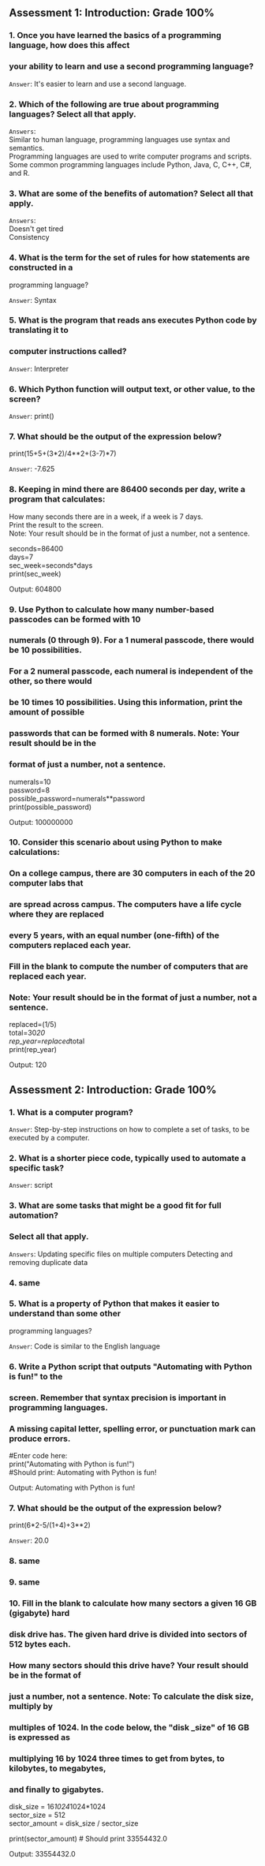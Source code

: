 
## Assessment 1: Introduction: Grade 100%

### 1. Once you have learned the basics of a programming language, how does this affect 
### your ability to learn and use a second programming language?

`Answer`: It's easier to learn and use a second language. 

### 2. Which of the following are true about programming languages? Select all that apply.

`Answers`:  
Similar to human language, programming languages use syntax and semantics.  
Programming languages are used to write computer programs and scripts.  
Some common programming languages include Python, Java, C, C++, C#, and R.  

### 3. What are some of the benefits of automation? Select all that apply.

`Answers`:  
Doesn't get tired  
Consistency  

### 4. What is the term for the set of rules for how statements are constructed in a 
programming language?

`Answer`: Syntax

### 5. What is the program that reads ans executes Python code by translating it to
### computer instructions called?

`Answer`: Interpreter

### 6. Which Python function will output text, or other value, to the screen?

`Answer`: print()

### 7. What should be the output of the expression below? 

print(15+5+(3*2)/4**2+(3-7)*7)

`Answer`: -7.625

### 8. Keeping in mind there are 86400 seconds per day, write a program that calculates: 
How many seconds there are in a week, if a week is 7 days.   
Print the result to the screen.   
Note: Your result should be in the format of just a number, not a sentence.  

seconds=86400   
days=7  
sec_week=seconds*days  
print(sec_week)  

Output: 604800

### 9. Use Python to calculate how many number-based passcodes can be formed with 10 
### numerals (0 through 9). For a 1 numeral passcode, there would be 10 possibilities. 
### For a 2 numeral passcode, each numeral is independent of the other, so there would 
### be 10 times 10 possibilities. Using this information, print the amount of possible 
### passwords that can be formed with 8 numerals. Note: Your result should be in the 
### format of just a number, not a sentence.

numerals=10  
password=8  
possible_password=numerals**password  
print(possible_password)  

Output: 100000000

### 10. Consider this scenario about using Python to make calculations:
### On a college campus, there are 30 computers in each of the 20 computer labs that 
### are spread across campus. The computers have a life cycle where they are replaced 
### every 5 years, with an equal number (one-fifth) of the computers replaced each year.
### Fill in the blank to compute the number of computers that are replaced each year. 
### Note: Your result should be in the format of just a number, not a sentence.

replaced=(1/5)  
total=30*20  
rep_year=replaced*total  
print(rep_year)  

Output: 120

## Assessment 2: Introduction: Grade 100%

### 1. What is a computer program?

`Answer`: Step-by-step instructions on how to complete a set of tasks, to be executed 
by a computer.

### 2. What is a shorter piece code, typically used to automate a specific task?

`Answer`: script

### 3. What are some tasks that might be a good fit for full automation? 
### Select all that apply.

`Answers`: 
Updating specific files on multiple computers
Detecting and removing duplicate data

### 4. same

### 5. What is a property of Python that makes it easier to understand than some other
programming languages?

`Answer`: Code is similar to the English language

### 6. Write a Python script that outputs "Automating with Python is fun!" to the 
### screen. Remember that syntax precision is important in programming languages. 
### A missing capital letter, spelling error, or punctuation mark can produce errors.

#Enter code here:  
print("Automating with Python is fun!")  
#Should print: Automating with Python is fun!

Output: Automating with Python is fun!

### 7. What should be the output of the expression below? 

print(6*2-5/(1+4)+3**2)

`Answer`: 20.0

### 8. same

### 9. same

### 10. Fill in the blank to calculate how many sectors a given 16 GB (gigabyte) hard 
### disk drive has. The given hard drive is divided into sectors of 512 bytes each. 
### How many sectors should this drive have? Your result should be in the format of 
### just a number, not a sentence. Note: To calculate the disk size, multiply by 
### multiples of 1024. In the code below, the "disk _size" of 16 GB is expressed as 
### multiplying 16 by 1024 three times to get from bytes, to kilobytes, to megabytes, 
### and finally to gigabytes.

disk_size = 16*1024*1024*1024  
sector_size = 512  
sector_amount = disk_size / sector_size

print(sector_amount) # Should print 33554432.0

Output: 33554432.0
